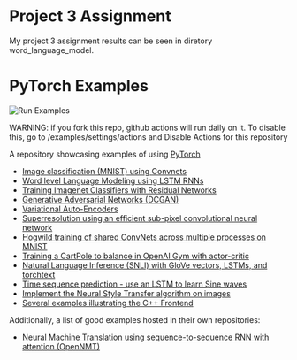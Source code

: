 # Project 3 Assignment 
My project 3 assignment results can be seen in diretory word_language_model. 
# PyTorch Examples
![Run Examples](https://github.com/pytorch/examples/workflows/Run%20Examples/badge.svg)

WARNING: if you fork this repo, github actions will run daily on it. To disable
this, go to <myuser>/examples/settings/actions and Disable Actions for this
repository

A repository showcasing examples of using [PyTorch](https://github.com/pytorch/pytorch)

- [Image classification (MNIST) using Convnets](mnist)
- [Word level Language Modeling using LSTM RNNs](word_language_model)
- [Training Imagenet Classifiers with Residual Networks](imagenet)
- [Generative Adversarial Networks (DCGAN)](dcgan)
- [Variational Auto-Encoders](vae)
- [Superresolution using an efficient sub-pixel convolutional neural network](super_resolution)
- [Hogwild training of shared ConvNets across multiple processes on MNIST](mnist_hogwild)
- [Training a CartPole to balance in OpenAI Gym with actor-critic](reinforcement_learning)
- [Natural Language Inference (SNLI) with GloVe vectors, LSTMs, and torchtext](snli)
- [Time sequence prediction - use an LSTM to learn Sine waves](time_sequence_prediction)
- [Implement the Neural Style Transfer algorithm on images](fast_neural_style)
- [Several examples illustrating the C++ Frontend](cpp)

Additionally, a list of good examples hosted in their own repositories:

- [Neural Machine Translation using sequence-to-sequence RNN with attention (OpenNMT)](https://github.com/OpenNMT/OpenNMT-py)
